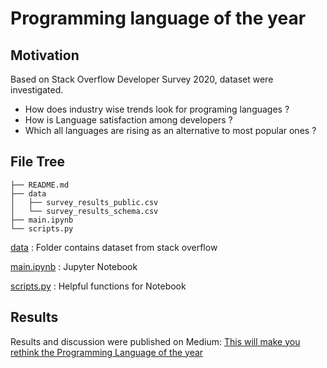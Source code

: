 # Programming language of the year

## Motivation

Based on Stack Overflow Developer Survey 2020, dataset were investigated.

- How does industry wise trends look for programing languages ?
- How is Language satisfaction among developers ?
- Which all languages are rising as an alternative to most popular ones ?

## File Tree

```
├── README.md
├── data
│   ├── survey_results_public.csv
│   └── survey_results_schema.csv
├── main.ipynb
└── scripts.py

```
[data](./data) : Folder contains dataset from stack overflow

[main.ipynb](./main.ipynb) : Jupyter Notebook

[scripts.py](./scripts.py) : Helpful functions for Notebook

## Results

Results and discussion were published on Medium: [This will make you rethink the Programming Language of the year
](https://mkkhedawat.medium.com/this-will-make-you-rethink-the-programming-language-of-the-year-c84c3522eca6)
